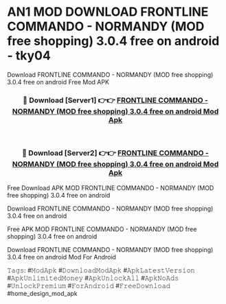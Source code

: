 # AN1 MOD DOWNLOAD FRONTLINE COMMANDO - NORMANDY (MOD free shopping) 3.0.4 free on android - tky04
Download FRONTLINE COMMANDO - NORMANDY (MOD free shopping) 3.0.4 free on android Free Mod APK

<div align="center">
<h3>🔴 Download [Server1] 👉👉 <a href="https://apk-comot.site?title=FRONTLINE_COMMANDO_-_NORMANDY_(MOD_free_shopping)_3.0.4_free_on_android">FRONTLINE COMMANDO - NORMANDY (MOD free shopping) 3.0.4 free on android Mod Apk</a></h3><br>

<h3>🔴 Download [Server2] 👉👉 <a href="https://apk-comot.site?title=FRONTLINE_COMMANDO_-_NORMANDY_(MOD_free_shopping)_3.0.4_free_on_android">FRONTLINE COMMANDO - NORMANDY (MOD free shopping) 3.0.4 free on android Mod Apk</a></h3>
</div>


Free Download APK MOD FRONTLINE COMMANDO - NORMANDY (MOD free shopping) 3.0.4 free on android

Download FRONTLINE COMMANDO - NORMANDY (MOD free shopping) 3.0.4 free on android 

Free APK MOD FRONTLINE COMMANDO - NORMANDY (MOD free shopping) 3.0.4 free on android 

Download FRONTLINE COMMANDO - NORMANDY (MOD free shopping) 3.0.4 free on android Mod For Android

𝚃𝚊𝚐𝚜: #𝙼𝚘𝚍𝙰𝚙𝚔 #𝙳𝚘𝚠𝚗𝚕𝚘𝚊𝚍𝙼𝚘𝚍𝙰𝚙𝚔 #𝙰𝚙𝚔𝙻𝚊𝚝𝚎𝚜𝚝𝚅𝚎𝚛𝚜𝚒𝚘𝚗 #𝙰𝚙𝚔𝚄𝚗𝚕𝚒𝚖𝚒𝚝𝚎𝚍𝙼𝚘𝚗𝚎𝚢 #𝙰𝚙𝚔𝚄𝚗𝚕𝚘𝚌𝚔𝙰𝚕𝚕 #𝙰𝚙𝚔𝙽𝚘𝙰𝚍𝚜 #𝚄𝚗𝚕𝚘𝚌𝚔𝙿𝚛𝚎𝚖𝚒𝚞𝚖 #𝙵𝚘𝚛𝙰𝚗𝚍𝚛𝚘𝚒𝚍 #𝙵𝚛𝚎𝚎𝙳𝚘𝚠𝚗𝚕𝚘𝚊𝚍 #home_design_mod_apk